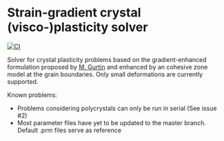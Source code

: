 # Strain-gradient crystal (visco-)plasticity solver

[![CI](https://github.com/j507/gCP/actions/workflows/main.yml/badge.svg)](https://github.com/j507/gCP/actions/workflows/main.yml)

Solver for crystal plasticity problems based on the gradient-enhanced formulation proposed by [M. Gurtin](https://doi.org/10.1016/S0022-5096(99)00059-9) and enhanced by an cohesive zone model at the grain boundaries. Only small deformations are currently supported.

Known problems:
- Problems considering polycrystals can only be run in serial (See issue #2)
- Most parameter files have yet to be updated to the master branch. Default .prm files serve as reference